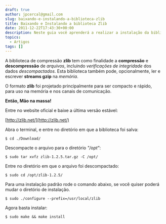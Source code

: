 ```yaml
---
draft: true
author: jpcercal@gmail.com
slug: baixando-e-instalando-a-biblioteca-zlib
title: Baixando e Instalando a biblioteca Zlib
date: 2011-12-22T17:43:30+00:00
description: Neste guia você aprenderá a realizar a instalação da biblioteca zlib em sistemas operacionais Linux. Baixe o código fonte e o compile para a sua distro.
topics:
  - Artigos
tags: []
---
```


A biblioteca de compressão **zlib** tem como finalidade a **compressão** e **descompressão** de _arquivos_, incluindo _verificações de integridade_ dos dados _descompactados_. Esta biblioteca também pode, opcionalmente, ler e escrever **streams gzip** na _memória_.

O formato **zlib** foi projetado principalmente para ser compacto e rápido, para uso na memória e nos canais de comunicação.

**Então, Mão na massa!**

Entre no website oficial e baixe a última versão estável:

[http://zlib.net/](http://zlib.net/)

Abra o terminal, e entre no diretório em que a biblioteca foi salva:

```shell
$ cd ./Download/
```

Descompacte o arquivo para o diretório _"/opt"_:

```shell
$ sudo tar xvfz zlib-1.2.5.tar.gz -C /opt/
```

Entre no diretório em que o arquivo foi descompactado:

```shell
$ sudo cd /opt/zlib-1.2.5/
```

Para uma instalação padrão rode o comando abaixo, se você quiser poderá mudar o diretório de instalação.

```shell
$ sudo ./configure --prefix=/usr/local/zlib
```

Agora basta instalar:

```shell
$ sudo make && make install
```
